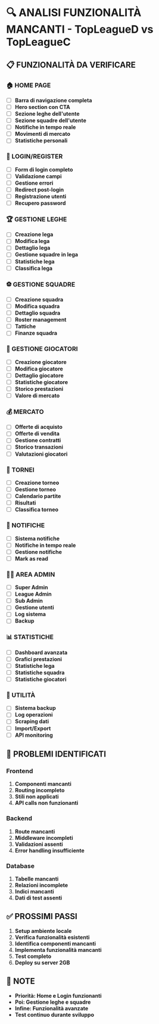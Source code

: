 # 🔍 ANALISI FUNZIONALITÀ MANCANTI - TopLeagueD vs TopLeagueC

## 📋 FUNZIONALITÀ DA VERIFICARE

### 🏠 HOME PAGE
- [ ] **Barra di navigazione completa**
- [ ] **Hero section con CTA**
- [ ] **Sezione leghe dell'utente**
- [ ] **Sezione squadre dell'utente**
- [ ] **Notifiche in tempo reale**
- [ ] **Movimenti di mercato**
- [ ] **Statistiche personali**

### 🔐 LOGIN/REGISTER
- [ ] **Form di login completo**
- [ ] **Validazione campi**
- [ ] **Gestione errori**
- [ ] **Redirect post-login**
- [ ] **Registrazione utenti**
- [ ] **Recupero password**

### 🏆 GESTIONE LEGHE
- [ ] **Creazione lega**
- [ ] **Modifica lega**
- [ ] **Dettaglio lega**
- [ ] **Gestione squadre in lega**
- [ ] **Statistiche lega**
- [ ] **Classifica lega**

### ⚽ GESTIONE SQUADRE
- [ ] **Creazione squadra**
- [ ] **Modifica squadra**
- [ ] **Dettaglio squadra**
- [ ] **Roster management**
- [ ] **Tattiche**
- [ ] **Finanze squadra**

### 👥 GESTIONE GIOCATORI
- [ ] **Creazione giocatore**
- [ ] **Modifica giocatore**
- [ ] **Dettaglio giocatore**
- [ ] **Statistiche giocatore**
- [ ] **Storico prestazioni**
- [ ] **Valore di mercato**

### 💰 MERCATO
- [ ] **Offerte di acquisto**
- [ ] **Offerte di vendita**
- [ ] **Gestione contratti**
- [ ] **Storico transazioni**
- [ ] **Valutazioni giocatori**

### 🏅 TORNEI
- [ ] **Creazione torneo**
- [ ] **Gestione torneo**
- [ ] **Calendario partite**
- [ ] **Risultati**
- [ ] **Classifica torneo**

### 🔔 NOTIFICHE
- [ ] **Sistema notifiche**
- [ ] **Notifiche in tempo reale**
- [ ] **Gestione notifiche**
- [ ] **Mark as read**

### 👨‍💼 AREA ADMIN
- [ ] **Super Admin**
- [ ] **League Admin**
- [ ] **Sub Admin**
- [ ] **Gestione utenti**
- [ ] **Log sistema**
- [ ] **Backup**

### 📊 STATISTICHE
- [ ] **Dashboard avanzata**
- [ ] **Grafici prestazioni**
- [ ] **Statistiche lega**
- [ ] **Statistiche squadra**
- [ ] **Statistiche giocatori**

### 🔧 UTILITÀ
- [ ] **Sistema backup**
- [ ] **Log operazioni**
- [ ] **Scraping dati**
- [ ] **Import/Export**
- [ ] **API monitoring**

## 🚨 PROBLEMI IDENTIFICATI

### Frontend
1. **Componenti mancanti**
2. **Routing incompleto**
3. **Stili non applicati**
4. **API calls non funzionanti**

### Backend
1. **Route mancanti**
2. **Middleware incompleti**
3. **Validazioni assenti**
4. **Error handling insufficiente**

### Database
1. **Tabelle mancanti**
2. **Relazioni incomplete**
3. **Indici mancanti**
4. **Dati di test assenti**

## ✅ PROSSIMI PASSI

1. **Setup ambiente locale**
2. **Verifica funzionalità esistenti**
3. **Identifica componenti mancanti**
4. **Implementa funzionalità mancanti**
5. **Test completo**
6. **Deploy su server 2GB**

## 📝 NOTE

- **Priorità: Home e Login funzionanti**
- **Poi: Gestione leghe e squadre**
- **Infine: Funzionalità avanzate**
- **Test continuo durante sviluppo** 